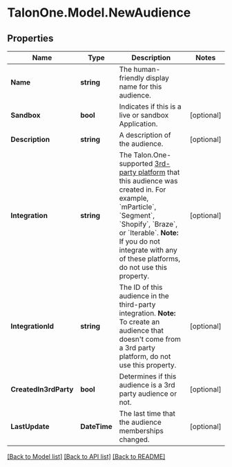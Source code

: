 # TalonOne.Model.NewAudience
## Properties

Name | Type | Description | Notes
------------ | ------------- | ------------- | -------------
**Name** | **string** | The human-friendly display name for this audience. | 
**Sandbox** | **bool** | Indicates if this is a live or sandbox Application. | [optional] 
**Description** | **string** | A description of the audience. | [optional] 
**Integration** | **string** | The Talon.One-supported [3rd-party platform](https://docs.talon.one/docs/dev/technology-partners/overview) that this audience was created in.  For example, &#x60;mParticle&#x60;, &#x60;Segment&#x60;, &#x60;Shopify&#x60;, &#x60;Braze&#x60;, or &#x60;Iterable&#x60;.  **Note:** If you do not integrate with any of these platforms, do not use this property.  | [optional] 
**IntegrationId** | **string** | The ID of this audience in the third-party integration.  **Note:** To create an audience that doesn&#39;t come from a 3rd party platform, do not use this property.  | [optional] 
**CreatedIn3rdParty** | **bool** | Determines if this audience is a 3rd party audience or not. | [optional] 
**LastUpdate** | **DateTime** | The last time that the audience memberships changed. | [optional] 

[[Back to Model list]](../README.md#documentation-for-models) [[Back to API list]](../README.md#documentation-for-api-endpoints) [[Back to README]](../README.md)

